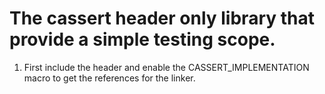 # The cassert header only library that provide a simple testing scope.

1. First include the header and enable the CASSERT_IMPLEMENTATION macro to get the references for the linker.
